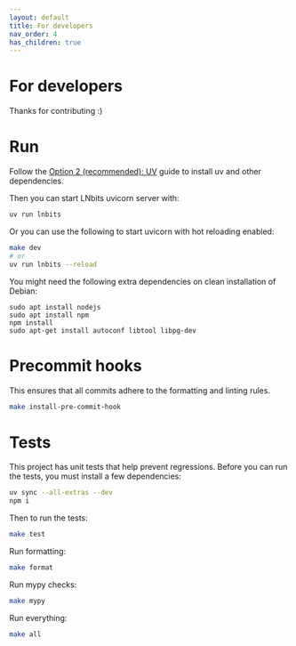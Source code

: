 ```yaml
---
layout: default
title: For developers
nav_order: 4
has_children: true
---
```


# For developers

Thanks for contributing :)

# Run

Follow the [Option 2 (recommended): UV](https://docs.lnbits.org/guide/installation.html)
guide to install uv and other dependencies.

Then you can start LNbits uvicorn server with:

```bash
uv run lnbits
```

Or you can use the following to start uvicorn with hot reloading enabled:

```bash
make dev
# or
uv run lnbits --reload
```

You might need the following extra dependencies on clean installation of Debian:

```
sudo apt install nodejs
sudo apt install npm
npm install
sudo apt-get install autoconf libtool libpg-dev
```

# Precommit hooks

This ensures that all commits adhere to the formatting and linting rules.

```bash
make install-pre-commit-hook
```

# Tests

This project has unit tests that help prevent regressions. Before you can run the tests, you must install a few dependencies:

```bash
uv sync --all-extras --dev
npm i
```

Then to run the tests:

```bash
make test
```

Run formatting:

```bash
make format
```

Run mypy checks:

```bash
make mypy
```

Run everything:

```bash
make all
```
